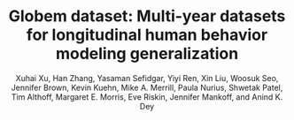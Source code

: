 ---
author: Xuhai Xu, Han Zhang, Yasaman Sefidgar, Yiyi Ren, Xin Liu, Woosuk Seo, Jennifer
  Brown, Kevin Kuehn, Mike A. Merrill, Paula Nurius, Shwetak Patel, Tim Althoff, Margaret
  E. Morris, Eve Riskin, Jennifer Mankoff, and Anind K. Dey
copyright: Creative Commons Attribution 4.0 International
doi: 10.48550/ARXIV.2211.02733
journal: NeurIPS
key: xu2022GLOBEM
keywords: 'Machine Learning (cs.LG), Artificial Intelligence (cs.AI), Human-Computer
  Interaction (cs.HC), FOS: Computer and information sciences, FOS: Computer and information
  sciences, I.2.1; E.m, 68T09'
pdf: resources/pubpdfs/xu2022GLOBEM.pdf
publisher: arXiv
thumbnail: xu2022GLOBEM.png
title: '  Globem dataset: Multi-year datasets for longitudinal human behavior modeling
  generalization'
url: https://arxiv.org/abs/2211.02733
year: '2022'
---